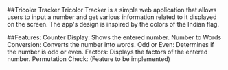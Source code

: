 ##Tricolor Tracker
Tricolor Tracker is a simple web application that allows users to input a number and get various information related to it displayed on the screen. The app's design is inspired by the colors of the Indian flag.

##Features:
Counter Display: Shows the entered number.
Number to Words Conversion: Converts the number into words.
Odd or Even: Determines if the number is odd or even.
Factors: Displays the factors of the entered number.
Permutation Check: (Feature to be implemented)



